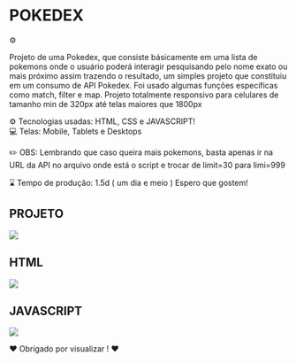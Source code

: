 # POKEDEX

⚙️ <p>Projeto de uma Pokedex, que consiste básicamente em uma lista de pokemons onde o usuário poderá interagir pesquisando pelo nome exato ou mais próximo assim trazendo o 
resultado, um simples projeto que constituiu em um consumo de API Pokedex. Foi usado algumas funções especificas como match, filter e map. 
Projeto totalmente responsivo para celulares de tamanho min de 320px até telas maiores que 1800px</p>

⚙️ Tecnologias usadas: HTML, CSS e JAVASCRIPT! </br>
💻 Telas: Mobile, Tablets e Desktops </br>

✏️ OBS: Lembrando que caso queira mais pokemons, basta apenas ir na URL da API no arquivo onde está o script e trocar de limit=30 para limi=999

⌛️ Tempo de produção: 1.5d ( um dia e meio )
   Espero que gostem!

   <h2>PROJETO</h2>
<img src="https://user-images.githubusercontent.com/110071892/196893062-e0853260-9375-4b0e-991d-b3df62eb5b91.png" />

   <h2>HTML</h2>
<img src="https://user-images.githubusercontent.com/110071892/197019612-37bc2ea2-215f-4c96-86ef-b5f649576919.png" />

   <h2>JAVASCRIPT</h2>
<img src="https://user-images.githubusercontent.com/110071892/196892192-d4421ba4-24d2-43be-97d0-e477813dec82.png" />

❤️ Obrigado por visualizar ! ❤️
